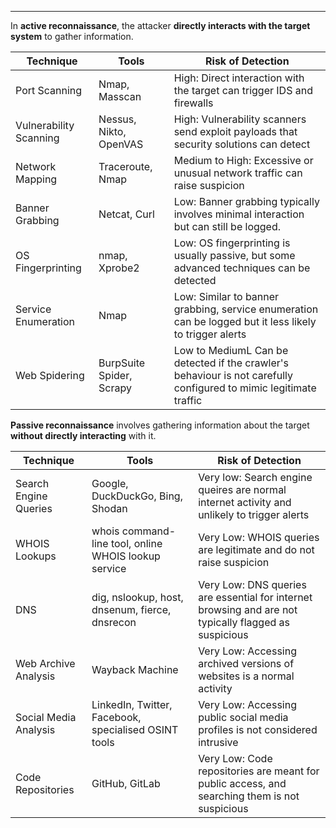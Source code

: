 ----
In **active reconnaissance**, the attacker **directly interacts with the target system** to gather information.

| **Technique**              | **Tools**                    | **Risk of Detection**                                                                                                 |
| ---------------------- | ------------------------ | ----------------------------------------------------------------------------------------------------------------- |
| Port Scanning          | Nmap, Masscan            | High: Direct interaction with the target can trigger IDS and firewalls                                            |
| Vulnerability Scanning | Nessus, Nikto, OpenVAS   | High: Vulnerability scanners send exploit payloads that security solutions can detect                             |
| Network Mapping        | Traceroute, Nmap         | Medium to High: Excessive or unusual network traffic can raise suspicion                                          |
| Banner Grabbing        | Netcat, Curl             | Low: Banner grabbing typically involves minimal interaction but can still be logged.                              |
| OS Fingerprinting      | nmap, Xprobe2            | Low: OS fingerprinting is usually passive, but some advanced techniques can be detected                           |
| Service Enumeration    | Nmap                     | Low: Similar to banner grabbing, service enumeration can be logged but it less likely to trigger alerts           |
| Web Spidering          | BurpSuite Spider, Scrapy | Low to MediumL Can be detected if the crawler's behaviour is not carefully configured to mimic legitimate traffic |

**Passive reconnaissance** involves gathering information about the target **without directly interacting** with it.

| **Technique**             | **Tools**                                                | **Risk of Detection**                                                                                     |
| --------------------- | ---------------------------------------------------- | ----------------------------------------------------------------------------------------------------- |
| Search Engine Queries | Google, DuckDuckGo, Bing, Shodan                     | Very low: Search engine queires are normal internet activity and unlikely to trigger alerts           |
| WHOIS Lookups         | whois command-line tool, online WHOIS lookup service | Very Low: WHOIS queries are legitimate and do not raise suspicion                                     |
| DNS                   | dig, nslookup, host, dnsenum, fierce, dnsrecon       | Very Low: DNS queries are essential for internet browsing and are not typically flagged as suspicious |
| Web Archive Analysis  | Wayback Machine                                      | Very Low: Accessing archived versions of websites is a normal activity                                |
| Social Media Analysis | LinkedIn, Twitter, Facebook, specialised OSINT tools | Very Low: Accessing public social media profiles is not considered intrusive                          |
| Code Repositories     | GitHub, GitLab                                       | Very Low: Code repositories are meant for public access, and searching them is not suspicious         |
